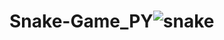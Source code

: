 # Snake-Game_PY![snake](https://github.com/Parikshith-G/Snake-Game_PY/assets/114581504/f3c9975c-1bdd-48d1-9664-8e86d7839e35)

